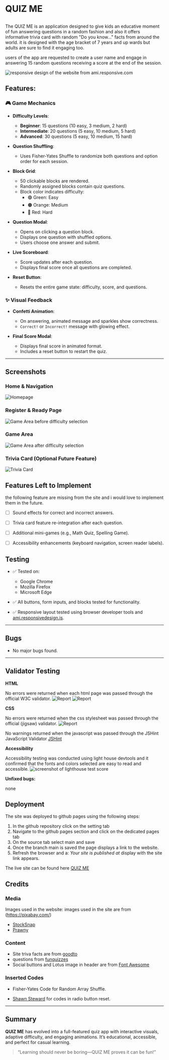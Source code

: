 

# QUIZ ME 


## 

The QUIZ ME is an application designed to give kids an educative moment of fun answering questions in a random fashion and also it offers informative trivia card with random "Do you know..." facts from around the world. it is designed with the age bracket of 7 years and up wards but adults are sure to find it engaging too.  

users of the app are requested to create a user name and engage in answering 15 random questions receiving a score at the end of the session.


![responsive design of the website from ami.responsive.com](assets/images/responsive-test.webp)


## Features:

### 🎮 Game Mechanics

- **Difficulty Levels**:
  - **Beginner**: 15 questions (10 easy, 3 medium, 2 hard)
  - **Intermediate**: 20 questions (5 easy, 10 medium, 5 hard)
  - **Advanced**: 30 questions (5 easy, 10 medium, 15 hard)

- **Question Shuffling**:
  - Uses Fisher-Yates Shuffle to randomize both questions and option order for each session.

- **Block Grid**:
  - 50 clickable blocks are rendered.
  - Randomly assigned blocks contain quiz questions.
  - Block color indicates difficulty:
    - 🟢 Green: Easy
    - 🟠 Orange: Medium
    - 🔴 Red: Hard

- **Question Modal**:
  - Opens on clicking a question block.
  - Displays one question with shuffled options.
  - Users choose one answer and submit.

- **Live Scoreboard**:
  - Score updates after each question.
  - Displays final score once all questions are completed.

- **Reset Button**:
  - Resets the entire game state: difficulty, score, and questions.

### ✨ Visual Feedback

- **Confetti Animation**:
  - On answering, animated message and sparkles show correctness.
  - `Correct!` or `Incorrect!` message with glowing effect.

- **Final Score Modal**:
  - Displays final score in animated format.
  - Includes a reset button to restart the quiz.

---

## Screenshots

### Home & Navigation
![Homepage](assets/images/homepage-and-navigation.webp)

### Register & Ready Page
![Game Area before difficulty selection](assets/images/game-area-before.webp)

### Game Area
![Game Area after difficulty selection](assets/images/game-area-after.webp)

### Trivia Card (Optional Future Feature)
![Trivia Card](assets/images/Trivia-card.webp)

## Features Left to Implement
the following feature are missing from the site and i would love to implement them in the future.

- [ ] Sound effects for correct and incorrect answers.
- [ ] Trivia card feature re-integration after each question.
- [ ] Additional mini-games (e.g., Math Quiz, Spelling Game).
- [ ] Accessibility enhancements (keyboard navigation, screen reader labels).
 

## Testing

- ✅ Tested on:
  - Google Chrome
  - Mozilla Firefox
  - Microsoft Edge

- ✅ All buttons, form inputs, and blocks tested for functionality.
- ✅ Responsive layout tested using browser developer tools and [ami.responsivedesign.is](https://ami.responsivedesign.is).

---

## Bugs

- No major bugs found.

---


## Validator Testing 
**HTML**

No errors were returned when each html page was passed through the official W3C validator.
![Report](assets/images/HTML-Validation-Quiz-Me.jpg)
![Report](assets/images/HTML-Validation-Quiz-Me2.jpg)

**CSS**

No errors were returned when the css stylesheet was passed through the official (jigsaw) validator.
![Report](assets/images/W3C-CSS-Validation-Quiz-Me.jpg)

No warnings returned when the javascript was passed through the JSHint JavaScript Validator [JSHint](https://jshint.com/)

**Accessibility**

Accessibility testing was conducted using light house devtools and it confirmed that the fonts and colors selected are easy to read and accessible.
![screenshot of lighthouse test score](assets/images/lighthouse-score.webp)

**Unfixed bugs:** 

none

## Deployment 

The site was deployed to github pages using the following steps:
1.	In the github repository click on the setting tab 
2.	Navigate to the github pages section and click on the dedicated pages tab
3.	On the source tab select main and save
4.	Once the branch main is saved the page displays a link to the website.
5.	Refresh the browser and a: _Your site is published at_ display with the site link appears. 

The live site can be found here [QUIZ ME]( https://samuelukachukwu.github.io/quiz-me/)

## Credits

### Media

Images used in the website:
images used in the site are from (https://pixabay.com/)
*  [StockSnap](https://pixabay.com/photos/kid-people-girl-child-sitting-2603857/)
*	[Prawny](https://pixabay.com/users/prawny-162579/)


### Content

* Site triva facts are from [goodto](https://www.goodto.com/family/facts-for-kids-5446)
* questions from [funquizzes](https://www.funquizzes.uk/kids-quiz-questions/)
* Social buttons and Lotus image in header are from [Font Awesome](https://fontawesome.com/)

### Inserted Codes

* Fisher-Yates Code for Random Array Shuffle.

 * [Shawn Steward](https://stackoverflow.com/users/186116/shawn-steward) for codes in radio button reset.

---

## Summary

**QUIZ ME** has evolved into a full-featured quiz app with interactive visuals, adaptive difficulty, and engaging animations. It’s educational, accessible, and perfect for casual learning.

> “Learning should never be boring—QUIZ ME proves it can be fun!”











